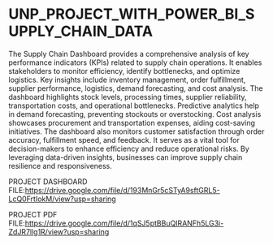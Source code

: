 # UNP_PROJECT_WITH_POWER_BI_SUPPLY_CHAIN_DATA

The Supply Chain Dashboard provides a comprehensive analysis of key performance indicators (KPIs) related to supply chain operations. It enables stakeholders to monitor efficiency, identify bottlenecks, and optimize logistics. Key insights include inventory management, order fulfillment, supplier performance, logistics, demand forecasting, and cost analysis. The dashboard highlights stock levels, processing times, supplier reliability, transportation costs, and operational bottlenecks. Predictive analytics help in demand forecasting, preventing stockouts or overstocking. Cost analysis showcases procurement and transportation expenses, aiding cost-saving initiatives. The dashboard also monitors customer satisfaction through order accuracy, fulfillment speed, and feedback. It serves as a vital tool for decision-makers to enhance efficiency and reduce operational risks. By leveraging data-driven insights, businesses can improve supply chain resilience and responsiveness.

PROJECT DASHBOARD FILE:https://drive.google.com/file/d/193MnGr5cSTyA9sftGRL5-LcQ0FrtIokM/view?usp=sharing

PROJECT PDF FILE:https://drive.google.com/file/d/1qSJ5ptBBuQIRANFh5LG3i-ZdJR7llg1R/view?usp=sharing
